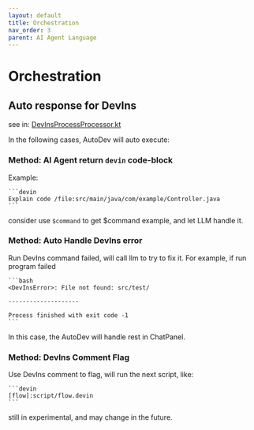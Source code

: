 ```yaml
---
layout: default
title: Orchestration
nav_order: 3
parent: AI Agent Language
---
```


# Orchestration

## Auto response for DevIns

see
in: [DevInsProcessProcessor.kt](https://github.com/unit-mesh/auto-dev/blob/master/exts/devins-lang/src/main/kotlin/cc/unitmesh/devti/language/run/flow/DevInsProcessProcessor.kt)

In the following cases, AutoDev will auto execute:

### Method: AI Agent return `devin` code-block

Example:

    ```devin
    Explain code /file:src/main/java/com/example/Controller.java
    ```

consider use `$command` to get $command example, and let LLM handle it.

### Method: Auto Handle DevIns error

Run DevIns command failed, will call llm to try to fix it. For example, if run program failed

    ```bash
    <DevInsError>: File not found: src/test/
    
    --------------------
    
    Process finished with exit code -1
    ```

In this case, the AutoDev will handle rest in ChatPanel.

### Method: DevIns Comment Flag

Use DevIns comment to flag, will run the next script, like:

    ```devin
    [flow]:script/flow.devin
    ```

still in experimental, and may change in the future. 
